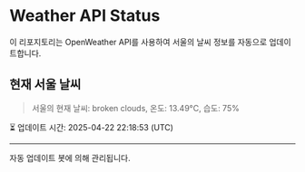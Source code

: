 
# Weather API Status

이 리포지토리는 OpenWeather API를 사용하여 서울의 날씨 정보를 자동으로 업데이트합니다.

## 현재 서울 날씨
> 서울의 현재 날씨: broken clouds, 온도: 13.49°C, 습도: 75%

⏳ 업데이트 시간: 2025-04-22 22:18:53 (UTC)

---
자동 업데이트 봇에 의해 관리됩니다.
